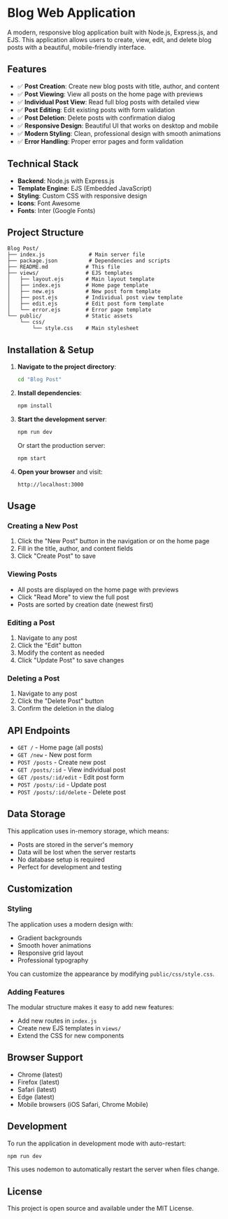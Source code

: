 # Blog Web Application

A modern, responsive blog application built with Node.js, Express.js, and EJS. This application allows users to create, view, edit, and delete blog posts with a beautiful, mobile-friendly interface.

## Features

- ✅ **Post Creation**: Create new blog posts with title, author, and content
- ✅ **Post Viewing**: View all posts on the home page with previews
- ✅ **Individual Post View**: Read full blog posts with detailed view
- ✅ **Post Editing**: Edit existing posts with form validation
- ✅ **Post Deletion**: Delete posts with confirmation dialog
- ✅ **Responsive Design**: Beautiful UI that works on desktop and mobile
- ✅ **Modern Styling**: Clean, professional design with smooth animations
- ✅ **Error Handling**: Proper error pages and form validation

## Technical Stack

- **Backend**: Node.js with Express.js
- **Template Engine**: EJS (Embedded JavaScript)
- **Styling**: Custom CSS with responsive design
- **Icons**: Font Awesome
- **Fonts**: Inter (Google Fonts)

## Project Structure

```
Blog Post/
├── index.js              # Main server file
├── package.json          # Dependencies and scripts
├── README.md            # This file
├── views/               # EJS templates
│   ├── layout.ejs       # Main layout template
│   ├── index.ejs        # Home page template
│   ├── new.ejs          # New post form template
│   ├── post.ejs         # Individual post view template
│   ├── edit.ejs         # Edit post form template
│   └── error.ejs        # Error page template
└── public/              # Static assets
    └── css/
        └── style.css    # Main stylesheet
```

## Installation & Setup

1. **Navigate to the project directory**:
   ```bash
   cd "Blog Post"
   ```

2. **Install dependencies**:
   ```bash
   npm install
   ```

3. **Start the development server**:
   ```bash
   npm run dev
   ```
   
   Or start the production server:
   ```bash
   npm start
   ```

4. **Open your browser** and visit:
   ```
   http://localhost:3000
   ```

## Usage

### Creating a New Post
1. Click the "New Post" button in the navigation or on the home page
2. Fill in the title, author, and content fields
3. Click "Create Post" to save

### Viewing Posts
- All posts are displayed on the home page with previews
- Click "Read More" to view the full post
- Posts are sorted by creation date (newest first)

### Editing a Post
1. Navigate to any post
2. Click the "Edit" button
3. Modify the content as needed
4. Click "Update Post" to save changes

### Deleting a Post
1. Navigate to any post
2. Click the "Delete Post" button
3. Confirm the deletion in the dialog

## API Endpoints

- `GET /` - Home page (all posts)
- `GET /new` - New post form
- `POST /posts` - Create new post
- `GET /posts/:id` - View individual post
- `GET /posts/:id/edit` - Edit post form
- `POST /posts/:id` - Update post
- `POST /posts/:id/delete` - Delete post

## Data Storage

This application uses in-memory storage, which means:
- Posts are stored in the server's memory
- Data will be lost when the server restarts
- No database setup is required
- Perfect for development and testing

## Customization

### Styling
The application uses a modern design with:
- Gradient backgrounds
- Smooth hover animations
- Responsive grid layout
- Professional typography

You can customize the appearance by modifying `public/css/style.css`.

### Adding Features
The modular structure makes it easy to add new features:
- Add new routes in `index.js`
- Create new EJS templates in `views/`
- Extend the CSS for new components

## Browser Support

- Chrome (latest)
- Firefox (latest)
- Safari (latest)
- Edge (latest)
- Mobile browsers (iOS Safari, Chrome Mobile)

## Development

To run the application in development mode with auto-restart:
```bash
npm run dev
```

This uses nodemon to automatically restart the server when files change.

## License

This project is open source and available under the MIT License.
